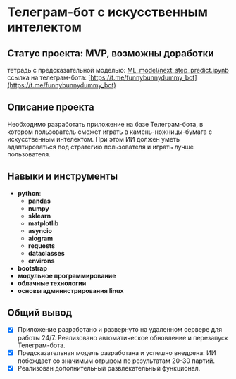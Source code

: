 # Телеграм-бот с искусственным интелектом
## Статус проекта: MVP, возможны доработки
тетрадь с предсказательной моделью: [ML_model/next_step_predict.ipynb](https://github.com/IvanDmitrich/telegram_bot_with_AI/blob/master/ML_model/next_step_predict.ipynb)
<br>ссылка на телеграм-бота: [https://t.me/funnybunnydummy_bot](https://t.me/funnybunnydummy_bot)
## Описание проекта
Необходимо разработать приложение на базе Телеграм-бота, в котором пользователь сможет играть в камень-ножницы-бумага с искусственным интелектом. При этом ИИ должен уметь адаптироваться под стратегию пользователя и играть лучше пользователя.

## Навыки и инструменты

* **python**:
  * **pandas**
  * **numpy**
  * **sklearn**
  * **matplotlib**
  * **asyncio**
  * **aiogram**
  * **requests**
  * **dataclasses**
  * **environs**
* **bootstrap**
* **модульное программирование**
* **облачные технологии**
* **основы администрирования linux**

## Общий вывод
- [x] Приложение разработано и развернуто на удаленном сервере для работы 24/7. Реализовано автоматическое обновление и перезапуск Телеграм-бота.
- [x] Предсказательная модель разработана и успешно внедрена: ИИ побеждает со значимым отрывом по результатам 20-30 партий.
- [x] Реализован дополнительный развлекательный функционал.
